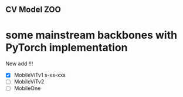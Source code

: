 ## CV Model ZOO
# some mainstream backbones with PyTorch implementation

New add !!!
- [X] MobileViTv1 s-xs-xxs 
- [ ] MobileViTv2
- [ ] MobileOne